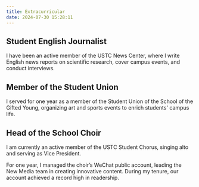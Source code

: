 ```yaml
---
title: Extracurricular
date: 2024-07-30 15:28:11
---
```

## Student English Journalist
I have been an active member of the USTC News Center, where I write English news reports on scientific research, cover campus events, and conduct interviews.

## Member of the Student Union
I served for one year as a member of the Student Union of the School of the Gifted Young, organizing art and sports events to enrich students' campus life.

## Head of the School Choir
I am currently an active member of the USTC Student Chorus, singing alto and serving as Vice President.

For one year, I managed the choir’s WeChat public account, leading the New Media team in creating innovative content. During my tenure, our account achieved a record high in readership.
